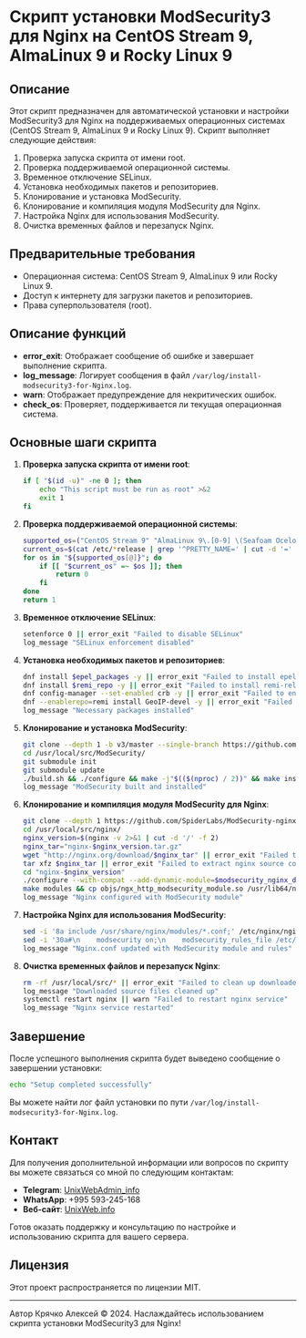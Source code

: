 # Скрипт установки ModSecurity3 для Nginx на CentOS Stream 9, AlmaLinux 9 и Rocky Linux 9

## Описание

Этот скрипт предназначен для автоматической установки и настройки ModSecurity3 для Nginx на поддерживаемых операционных системах (CentOS Stream 9, AlmaLinux 9 и Rocky Linux 9). Скрипт выполняет следующие действия:

1. Проверка запуска скрипта от имени root.
2. Проверка поддерживаемой операционной системы.
3. Временное отключение SELinux.
4. Установка необходимых пакетов и репозиториев.
5. Клонирование и установка ModSecurity.
6. Клонирование и компиляция модуля ModSecurity для Nginx.
7. Настройка Nginx для использования ModSecurity.
8. Очистка временных файлов и перезапуск Nginx.

## Предварительные требования

- Операционная система: CentOS Stream 9, AlmaLinux 9 или Rocky Linux 9.
- Доступ к интернету для загрузки пакетов и репозиториев.
- Права суперпользователя (root).

## Описание функций

- **error_exit**: Отображает сообщение об ошибке и завершает выполнение скрипта.
- **log_message**: Логирует сообщения в файл `/var/log/install-modsecurity3-for-Nginx.log`.
- **warn**: Отображает предупреждение для некритических ошибок.
- **check_os**: Проверяет, поддерживается ли текущая операционная система.

## Основные шаги скрипта

1. **Проверка запуска скрипта от имени root**:
    ```bash
    if [ "$(id -u)" -ne 0 ]; then
        echo "This script must be run as root" >&2
        exit 1
    fi
    ```

2. **Проверка поддерживаемой операционной системы**:
    ```bash
    supported_os=("CentOS Stream 9" "AlmaLinux 9\.[0-9] \(Seafoam Ocelot\)" "Rocky Linux 9\.[0-9] \(Blue Onyx\)")
    current_os=$(cat /etc/*release | grep '^PRETTY_NAME=' | cut -d '=' -f 2 | tr -d '"')
    for os in "${supported_os[@]}"; do
        if [[ "$current_os" =~ $os ]]; then
            return 0
        fi
    done
    return 1
    ```

3. **Временное отключение SELinux**:
    ```bash
    setenforce 0 || error_exit "Failed to disable SELinux"
    log_message "SELinux enforcement disabled"
    ```

4. **Установка необходимых пакетов и репозиториев**:
    ```bash
    dnf install $epel_packages -y || error_exit "Failed to install epel-release and epel-next-release packages"
    dnf install $remi_repo -y || error_exit "Failed to install remi-release-9.rpm package"
    dnf config-manager --set-enabled crb -y || error_exit "Failed to enable crb repository"
    dnf --enablerepo=remi install GeoIP-devel -y || error_exit "Failed to install GeoIP-devel package from remi repository"
    log_message "Necessary packages installed"
    ```

5. **Клонирование и установка ModSecurity**:
    ```bash
    git clone --depth 1 -b v3/master --single-branch https://github.com/SpiderLabs/ModSecurity /usr/local/src/ModSecurity/  || error_exit "Failed to clone ModSecurity repository"
    cd /usr/local/src/ModSecurity/
    git submodule init
    git submodule update
    ./build.sh && ./configure && make -j"$(($(nproc) / 2))" && make install || error_exit "Failed to build and install ModSecurity"
    log_message "ModSecurity built and installed"
    ```

6. **Клонирование и компиляция модуля ModSecurity для Nginx**:
    ```bash
    git clone --depth 1 https://github.com/SpiderLabs/ModSecurity-nginx.git $modsecurity_nginx_dir || error_exit "Failed to clone ModSecurity-nginx repository"
    cd /usr/local/src/nginx/
    nginx_version=$(nginx -v 2>&1 | cut -d '/' -f 2)
    nginx_tar="nginx-$nginx_version.tar.gz"
    wget "http://nginx.org/download/$nginx_tar" || error_exit "Failed to download nginx source code"
    tar xfz $nginx_tar || error_exit "Failed to extract nginx source code"
    cd "nginx-$nginx_version"
    ./configure --with-compat --add-dynamic-module=$modsecurity_nginx_dir --with-ld-opt="-L$modsecurity_lib_dir" --with-cc-opt="-I$modsecurity_include_dir" || error_exit "Failed to configure nginx with ModSecurity module"
    make modules && cp objs/ngx_http_modsecurity_module.so /usr/lib64/nginx/modules/ || error_exit "Failed to make and copy ModSecurity module to nginx modules directory"
    log_message "Nginx configured with ModSecurity module"
    ```

7. **Настройка Nginx для использования ModSecurity**:
    ```bash
    sed -i '8a include /usr/share/nginx/modules/*.conf;' /etc/nginx/nginx.conf || error_exit "Failed to update nginx.conf"
    sed -i '30a#\n    modsecurity on;\n    modsecurity_rules_file /etc/nginx/modsecurity.d/modsecurity.conf;' /etc/nginx/nginx.conf || error_exit "Failed to update nginx.conf"
    log_message "Nginx.conf updated with ModSecurity module and rules"
    ```

8. **Очистка временных файлов и перезапуск Nginx**:
    ```bash
    rm -rf /usr/local/src/* || error_exit "Failed to clean up downloaded source files"
    log_message "Downloaded source files cleaned up"
    systemctl restart nginx || warn "Failed to restart nginx service"
    log_message "Nginx service restarted"
    ```

## Завершение

После успешного выполнения скрипта будет выведено сообщение о завершении установки:
```bash
echo "Setup completed successfully"
```

Вы можете найти лог файл установки по пути `/var/log/install-modsecurity3-for-Nginx.log`.

## Контакт

Для получения дополнительной информации или вопросов по скрипту вы можете связаться со мной по следующим контактам:

- **Telegram**: [UnixWebAdmin_info](https://t.me/UnixWebAdmin_info)
- **WhatsApp**: +995 593-245-168
- **Веб-сайт**: [UnixWeb.info](https://UnixWeb.info)

Готов оказать поддержку и консультацию по настройке и использованию скрипта для вашего сервера.

## Лицензия

Этот проект распространяется по лицензии MIT.

---

Автор Крячко Алексей © 2024. Наслаждайтесь использованием скрипта установки ModSecurity3 для Nginx!
